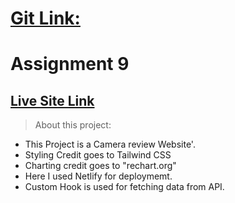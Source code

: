 # [Git Link:](https://github.com/programming-hero-web-course-4/product-analysis-website-UmmeHania)

# Assignment 9

## [Live Site Link]()

> About this project:

- This Project is a Camera review Website'.
- Styling Credit goes to Tailwind CSS
- Charting credit goes to "rechart.org"
- Here I used Netlify for deploymemt.
- Custom Hook is used for fetching data from API.
